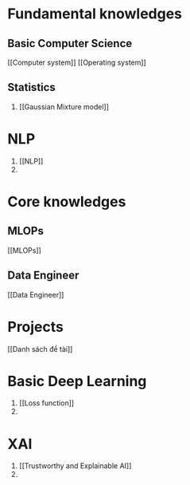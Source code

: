 # Fundamental knowledges
## Basic Computer Science
[[Computer system]]
[[Operating system]]

## Statistics
1. [[Gaussian Mixture model]]

# NLP
1. [[NLP]]
2. 

# Core knowledges
## MLOPs
[[MLOPs]]

## Data Engineer
[[Data Engineer]]

# Projects
[[Danh sách đề tài]]

# Basic Deep Learning
1. [[Loss function]]
2. 

# XAI
1. [[Trustworthy and Explainable AI]]
2.  